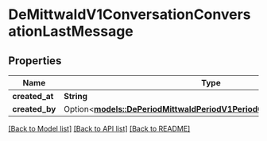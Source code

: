 # DeMittwaldV1ConversationConversationLastMessage

## Properties

Name | Type | Description | Notes
------------ | ------------- | ------------- | -------------
**created_at** | **String** |  | 
**created_by** | Option<[**models::DePeriodMittwaldPeriodV1PeriodConversationPeriodUser**](de.mittwald.v1.conversation.User.md)> |  | [optional]

[[Back to Model list]](../README.md#documentation-for-models) [[Back to API list]](../README.md#documentation-for-api-endpoints) [[Back to README]](../README.md)


